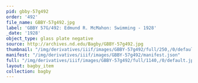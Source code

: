 ```yaml
---
pid: gbby-57g492
order: '492'
file_name: GBBY-57g492.jpg
label: 'GBBY 57G/492: Edmund R. McMahon: Swimming - 1928'
_date: '1928'
object_type: glass plate negative
source: http://archives.nd.edu/Bagby/GBBY-57g492.jpg
thumbnail: "/img/derivatives/iiif/images/GBBY-57g492/full/250,/0/default.jpg"
manifest: "/img/derivatives/iiif/images/GBBY-57g492/manifest.json"
full: "/img/derivatives/iiif/images/GBBY-57g492/full/1140,/0/default.jpg"
layout: bagby_item
collection: bagby
---
```

